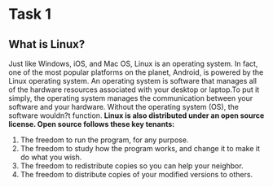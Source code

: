 # Task 1
## What is Linux?
Just like Windows, iOS, and Mac OS, Linux is an operating system. In fact, one of the most popular platforms on the planet, Android, is powered by the Linux operating system. An operating system is software that manages all of the hardware resources associated with your desktop or laptop.To put it simply, the operating system manages the communication between your software and your hardware. Without the operating system (OS), the software wouldn?t function.
**Linux is also distributed under an open source license. Open source follows these key tenants:**
1. The freedom to run the program, for any purpose.
2. The freedom to study how the program works, and change it to make it do what you wish.
3. The freedom to redistribute copies so you can help your neighbor.
4. The freedom to distribute copies of your modified versions to others.
